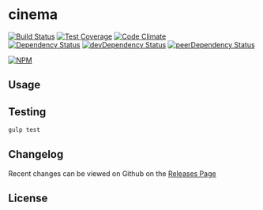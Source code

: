 # cinema 
[![Build Status](https://travis-ci.org/totojab/cinema.svg?branch=master)](https://travis-ci.org/totojab/cinema) [![Test Coverage](https://codeclimate.com/github/totojab/cinema/badges/coverage.svg)](https://codeclimate.com/github/totojab/cinema) [![Code Climate](https://codeclimate.com/github//cinema/badges/gpa.svg)](https://codeclimate.com/github/totojab/cinema)   
[![Dependency Status](https://david-dm.org/totojab/cinema.svg)](https://david-dm.org/totojab/cinema) [![devDependency Status](https://david-dm.org/totojab/cinema/dev-status.svg)](https://david-dm.org/totojab/cinema#info=devDependencies) [![peerDependency Status](https:/totojab/david-dm.org//cinema/peer-status.svg)](https://david-dm.org/totojab/cinema#info=peerDependencies)    


> 

[![NPM](https://nodei.co/npm/cinema.png?downloads=true&downloadRank=true&stars=true)](https://nodei.co/npm/cinema)

## Usage


## Testing
```bash
gulp test
```

## Changelog

Recent changes can be viewed on Github on the [Releases Page](https://github.com//cinema/releases)

## License


